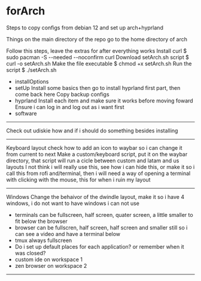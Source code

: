 # forArch
Steps to copy configs from debian 12 and set up arch+hyprland

Things on the main directory of the repo go to the home directory of arch

Follow this steps, leave the extras for after everything works
Install curl
$ sudo pacman -S --needed --noconfirm curl
Download setArch.sh script
$ curl -o setArch.sh 
Make the file executable
$ chmod +x setArch.sh
Run the script
$ ./setArch.sh
- installOptions
- setUp
Install some basics then go to install hyprland first part, then come back here
Copy backup configs
- hyprland
Install each item and make sure it works before moving foward
Ensure i can log in and log out as i want first
- software

---
Check out udiskie how and if i should do something besides installing

---
Keyboard layout
check how to add an icon to waybar so i can change it from current to next
Make a custom/keyboard script, put it on the waybar directory, that script will
run a cicle between custom and latam and us layouts
I not think i will really use this, see how i can hide this, or make it so i
call this from rofi and/terminal, then i will need a way of opening a terminal
with clicking with the mouse, this for when i ruin my layout

---
Windows
Change the behaivor of the dwindle layout, make it so i have 4 windows, i do not
want to have windows i can not use
- terminals can be fullscreen, half screen, quater screen, a little smaller to
fit below the browser
- browser can be fullscren, half screen, half screen and smaller still so i can
see a video and have a terminal below
- tmux always fullscreen
- Do i set up default places for each application? or remember when it was closed?
- custom ide on workspace 1
- zen browser on workspace 2
---
